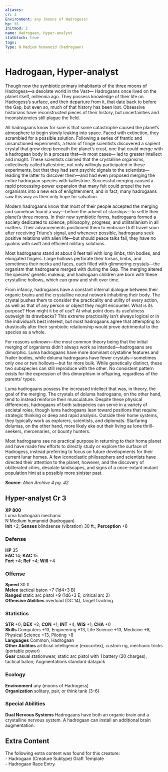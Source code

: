 ```yaml
---
aliases: 
cr: 3
Environment: any (moons of Hadrogess)
hp: 35
Initmod: 2
name: Hadrogaan, Hyper-analyst
statblock: true
tags: 
Type: N Medium humanoid (hadrogaan)
---
```


# Hadrogaan, Hyper-analyst

Though now the symbiotic primary inhabitants of the three moons of Hadrogess—a desolate world in the Vast— Hadrogaans once lived on the planet itself, millennia ago. They possess knowledge of their life on Hadrogess’s surface, and their departure from it, that date back to before the Gap, but even so, much of that history has been lost. Obsessive historians have reconstructed pieces of their history, but uncertainties and inconsistencies still plague the field.

All hadrogaans know for sure is that some catastrophe caused the planet’s atmosphere to begin slowly leaking into space. Faced with extinction, they scrambled for a possible solution. Following a series of frantic and unsanctioned experiments, a team of fringe scientists discovered a sapient crystal that grew deep beneath the planet’s crust, one that could merge with a hadrogaan body in a process that—in most cases— led to greater intellect and insight. These scientists claimed that the crystalline organisms, collectively called kallestrine, not only willingly participated in these experiments, but that they had sent psychic signals to the scientists—leading the latter to discover them—and had even proposed merging the entire hadrogaan species with kallestrine. Successful merging caused a rapid processing-power expansion that many felt could propel the two organisms into a new era of enlightenment, and in fact, many hadrogaans saw this way as their only hope for salvation.

Modern hadrogaans know that most of their people accepted the merging and somehow found a way—before the advent of starships—to settle their planet’s three moons. In their new symbiotic forms, hadrogaans formed a society dedicated to science, philosophy, progress, and utilitarianism in all matters. Their advancements positioned them to embrace Drift travel soon after receiving Triune’s signal, and whenever possible, hadrogaans seek positive relations with alien life—but should peace talks fail, they have no qualms with swift and efficient military solutions.

Most hadrogaans stand at about 8 feet tall with long limbs, thin bodies, and elongated fingers. Large hollows perforate their torsos, limbs, and sometimes their necks and faces, each filled with glimmering crystals—the organism that hadrogaans merged with during the Gap. The merging altered the species’ genetic makeup, and hadrogaan children are born with these crystalline hollows, which can grow and shift over time.

From infancy, hadrogaans have a constant internal dialogue between their organic brains and the crystalline neural network inhabiting their body. The crystal pushes them to consider the practicality and utility of every action, as well as that of any person or object they might encounter. What is its purpose? How might it be of use? At what point does its usefulness outweigh its drawbacks? This extreme practicality isn’t always logical or in the individual’s best interest, but most hadrogaans agree that attempting to drastically alter their symbiotic relationship would prove detrimental to the species as a whole.

For reasons unknown—the most common theory being that the initial merging of organisms didn’t always work as intended—hadrogaans are dimorphic. Luma hadrogaans have more dominant crystalline features and frailer bodies, while doluma hadrogaans have fewer crystals—sometimes only one or two hollows—but far more bulk. While genetically distinct, these two subspecies can still reproduce with the other. No consistent pattern exists for the expression of this dimorphism in offspring, regardless of the parents’ types.

Luma hadrogaans possess the increased intellect that was, in theory, the goal of the merging. The crystals of doluma hadrogaans, on the other hand, tend to instead reinforce their musculature. Despite these physical differences, hadrogaans of both subspecies can serve in a variety of societal roles, though luma hadrogaans lean toward positions that require strategic thinking or deep and rapid analysis. Outside their home systems, they typically work as explorers, scientists, and diplomats. Starfaring dolumas, on the other hand, more likely eke out their living as lone thrill-seekers, mercenaries, or bounty hunters.

Most hadrogaans see no practical purpose in returning to their home planet and have made few efforts to directly study or explore the surface of Hadrogess, instead preferring to focus on future developments for their current lunar homes. A few iconoclastic philosophers and scientists have directed their attention to the planet, however, and the discovery of obliterated cities, desolate landscapes, and signs of a once-extant mutant population hint at a possibly more sinister past.

**Source**:  _Alien Archive 4 pg. 42_

## Hyper-analyst Cr 3

**XP 800**  
Luma hadrogaan mechanic  
N Medium humanoid (hadrogaan)  
**Init** +2; **Senses** blindsense (vibration) 30 ft.; **Perception** +8  

### Defense

**HP** 35  
**EAC** 14; **KAC** 15  
**Fort** +4; **Ref** +4; **Will** +4  

### Offense

**Speed** 30 ft.  
**Melee** tactical baton +7 (1d4+3 B)  
**Ranged** static arc pistol +9 (1d6+3 E; critical arc 2)  
**Offensive Abilities** overload (DC 14), target tracking

### Statistics

**STR** +0; **DEX** +2; **CON** +1; **INT** +4; **WIS** +1; **CHA** +0  
**Skills** Computers +13, Engineering +13, Life Science +13, Medicine +8, Physical Science +13, Piloting +8  
**Languages** Common, Hadrogaan  
**Other Abilities** artificial intelligence (exocortex), custom rig, mechanic tricks (portable power)  
**Gear** casual stationwear, static arc pistol with 1 battery (20 charges), tactical baton; Augmentations standard datajack

### Ecology

**Environment** any (moons of Hadrogess)  
**Organization** solitary, pair, or think tank (3–6)

### Special Abilities

**Dual Nervous Systems** Hadrogaans have both an organic brain and a crystalline nervous system. A hadrogaan can install an additional brain augmentation.

## Extra Content

The following extra content was found for this creature:  
\- Hadrogaan (Creature Subtype) Graft Template  
\- Hadrogaan Race Entry
